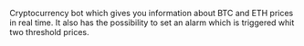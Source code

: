 Cryptocurrency bot which gives you information about BTC and ETH prices in real time. It also has the possibility to set an alarm which is triggered whit two threshold prices.
